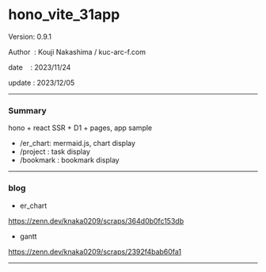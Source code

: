 ﻿# hono_vite_31app

 Version: 0.9.1

 Author  : Kouji Nakashima / kuc-arc-f.com

 date    : 2023/11/24

 update  : 2023/12/05

***
### Summary

hono + react SSR + D1 + pages, app sample

* /er_chart: mermaid.js, chart display
* /project : task display
* /bookmark : bookmark display

***
### blog 

* er_chart

https://zenn.dev/knaka0209/scraps/364d0b0fc153db

* gantt

https://zenn.dev/knaka0209/scraps/2392f4bab60fa1

***

